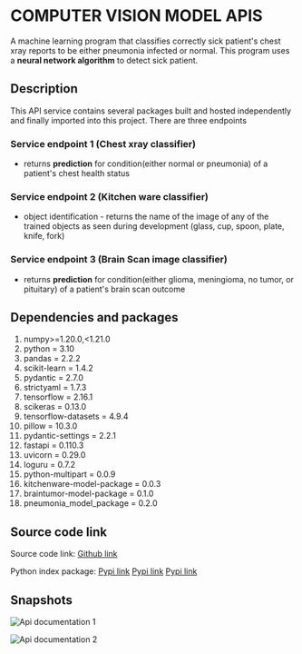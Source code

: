 # COMPUTER VISION MODEL APIS

A machine learning program that classifies correctly sick patient's chest xray reports to be either pneumonia infected or normal. This program uses a **neural network algorithm** to detect sick patient.

## Description  

This API service contains several packages built and hosted independently and finally imported into this project. There are three endpoints

### Service endpoint 1 (Chest xray classifier)

- returns **prediction** for condition(either normal or pneumonia) of a patient's chest health status

### Service endpoint 2 (Kitchen ware classifier)

- object identification - returns the name of the image of any of the trained objects as seen during development (glass, cup, spoon, plate, knife, fork)

### Service endpoint 3 (Brain Scan image classifier)

- returns **prediction** for condition(either glioma, meningioma, no tumor, or pituitary) of a patient's brain scan outcome

## Dependencies and packages  

1. numpy>=1.20.0,<1.21.0
2. python = 3.10
3. pandas = 2.2.2
4. scikit-learn = 1.4.2
5. pydantic = 2.7.0
6. strictyaml = 1.7.3
7. tensorflow = 2.16.1
8. scikeras = 0.13.0
9. tensorflow-datasets = 4.9.4
10. pillow = 10.3.0
11. pydantic-settings = 2.2.1
12. fastapi = 0.110.3
13. uvicorn = 0.29.0
14. loguru = 0.7.2
15. python-multipart = 0.0.9
16. kitchenware-model-package = 0.0.3
17. braintumor-model-package = 0.1.0
18. pneumonia_model_package = 0.2.0

## Source code link  

Source code link:
[Github link](https://github.com/chibuikeeugene/computer_vision_model_apis.git)

Python index package:
[Pypi link](https://pypi.org/project/pneumonia_model_package/)
[Pypi link](https://pypi.org/project/braintumor-model-package/)
[Pypi link](https://pypi.org/project/kitchenware_model_package/)


## Snapshots
![Api documentation 1](<Screenshot 2024-06-18 at 10.09.18 pm.png>)

![Api documentation 2](<Screenshot 2024-06-18 at 10.10.04 pm.png>)